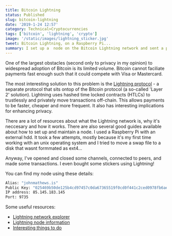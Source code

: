 ```yaml
---
title: Bitcoin Lightning
status: Published
slug: bitcoin-lightning
date: '2019-1-24 12:57'
category: Technical>Cryptocurrencies
tags: ['bitcoin', 'lightning', 'crypto']
image: '/static/images/lightning_sticker.jpg'
tweet: Bitcoin Lightning, on a Raspberry Pi...
summary: I set up a  node on the Bitcoin Lightning network and sent a payment of &#36;0.005 which confirmed in a few seconds.
---
```


One of the largest obstacles (second only to privacy in my opinion) to widespread adoption of Bitcoin is its limited volume. Bitcoin cannot faciliate payments fast enough such that it could compete with Visa or Mastercard.

The most interesting solution to this problem is the [Lightning protocol](https://lightning.network/) - a separate protocol that sits ontop of the Bitcoin protocol (a so-called 'Layer 2' solution). Lightning uses hashed time locked contracts (HTLCs) to trustlessly and privately move transactions off-chain. This allows payments to be faster, cheaper and more frequent. It also has interesting implications for enhancing privacy.

There are a lot of resources about what the Lightning network is, why it's neccesary and how it works. There are also several good guides available about how to set up and maintain a node. I used a Raspberry Pi with an external hdd. It took a few attempts, mostly because it's my first time working with an unix operating system and I tried to move a swap file to a disk that wasnt formmated as ext4...

Anyway, I've opened and closed some channels, connected to peers, and made some transactions. I even bought some stickers using Lightning!

You can find my node using these details:

```zsh
Alias: "johnmathews.is"
Public Key: "025469b50de125b4cd97457c0da67365519f0cd0f441c2ced0978fb6ae7802ae76"
IP address: 85.145.183.145
Port: 9735
```

Some useful resources:

- [Lightning network explorer](https://explorer.acinq.co/n/025469b50de125b4cd97457c0da67365519f0cd0f441c2ced0978fb6ae7802ae76)
- [Lightning node information](https://1ml.com/node/025469b50de125b4cd97457c0da67365519f0cd0f441c2ced0978fb6ae7802ae76)
- [Interesting things to do](https://incoherency.co.uk/blog/stories/spelunking-ln.html)
